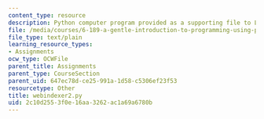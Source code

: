 ```yaml
---
content_type: resource
description: Python computer program provided as a supporting file to Lab 10.
file: /media/courses/6-189-a-gentle-introduction-to-programming-using-python-january-iap-2008/2c10d2553f0e16aa3262ac1a69a6780b_webindexer2.py
file_type: text/plain
learning_resource_types:
- Assignments
ocw_type: OCWFile
parent_title: Assignments
parent_type: CourseSection
parent_uid: 647ec78d-ce25-991a-1d58-c5306ef23f53
resourcetype: Other
title: webindexer2.py
uid: 2c10d255-3f0e-16aa-3262-ac1a69a6780b
---
```


